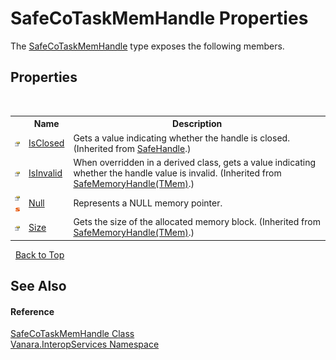 # SafeCoTaskMemHandle Properties
 

The <a href="bbe30f67-7654-0850-8630-770714a104d3">SafeCoTaskMemHandle</a> type exposes the following members.


## Properties
&nbsp;<table><tr><th></th><th>Name</th><th>Description</th></tr><tr><td>![Public property](media/pubproperty.gif "Public property")</td><td><a href="http://msdn2.microsoft.com/en-us/library/k25x6640" target="_blank">IsClosed</a></td><td>
Gets a value indicating whether the handle is closed.
 (Inherited from <a href="http://msdn2.microsoft.com/en-us/library/7s3yckbh" target="_blank">SafeHandle</a>.)</td></tr><tr><td>![Public property](media/pubproperty.gif "Public property")</td><td><a href="e29d3e77-2b20-ff9f-5ee0-e5d8ef73c057">IsInvalid</a></td><td>
When overridden in a derived class, gets a value indicating whether the handle value is invalid.
 (Inherited from <a href="6728d742-76e3-c51d-b40d-87ee7189c641">SafeMemoryHandle(TMem)</a>.)</td></tr><tr><td>![Public property](media/pubproperty.gif "Public property")![Static member](media/static.gif "Static member")</td><td><a href="f4bb0d18-c8b5-8898-f0bb-0aa22d03b5cb">Null</a></td><td>
Represents a NULL memory pointer.</td></tr><tr><td>![Public property](media/pubproperty.gif "Public property")</td><td><a href="861d6c9c-d4dc-8899-5cfa-6eba04e0c0e6">Size</a></td><td>
Gets the size of the allocated memory block.
 (Inherited from <a href="6728d742-76e3-c51d-b40d-87ee7189c641">SafeMemoryHandle(TMem)</a>.)</td></tr></table>&nbsp;
<a href="#safecotaskmemhandle-properties">Back to Top</a>

## See Also


#### Reference
<a href="bbe30f67-7654-0850-8630-770714a104d3">SafeCoTaskMemHandle Class</a><br /><a href="46913109-b3e0-3b59-6f7f-071f8aa90bf0">Vanara.InteropServices Namespace</a><br />